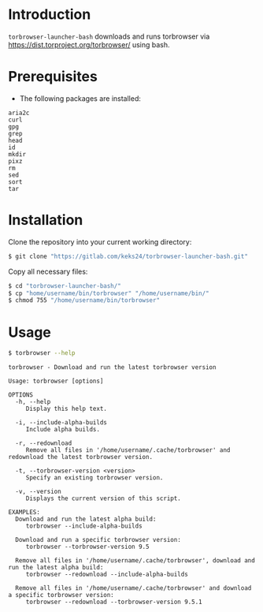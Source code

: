 # Introduction
`torbrowser-launcher-bash` downloads and runs torbrowser via https://dist.torproject.org/torbrowser/ using bash.

# Prerequisites
* The following packages are installed:
```no-highlight
aria2c
curl
gpg
grep
head
id
mkdir
pixz
rm
sed
sort
tar
```

# Installation
Clone the repository into your current working directory:
```bash
$ git clone "https://gitlab.com/keks24/torbrowser-launcher-bash.git"
```

Copy all necessary files:
```bash
$ cd "torbrowser-launcher-bash/"
$ cp "home/username/bin/torbrowser" "/home/username/bin/"
$ chmod 755 "/home/username/bin/torbrowser"
```

# Usage
```bash
$ torbrowser --help
```
```no-highlight
torbrowser - Download and run the latest torbrowser version

Usage: torbrowser [options]

OPTIONS
  -h, --help
     Display this help text.

  -i, --include-alpha-builds
     Include alpha builds.

  -r, --redownload
     Remove all files in '/home/username/.cache/torbrowser' and redownload the latest torbrowser version.

  -t, --torbrowser-version <version>
     Specify an existing torbrowser version.

  -v, --version
     Displays the current version of this script.

EXAMPLES:
  Download and run the latest alpha build:
     torbrowser --include-alpha-builds

  Download and run a specific torbrowser version:
     torbrowser --torbrowser-version 9.5

  Remove all files in '/home/username/.cache/torbrowser', download and run the latest alpha build:
     torbrowser --redownload --include-alpha-builds

  Remove all files in '/home/username/.cache/torbrowser' and download a specific torbrowser version:
     torbrowser --redownload --torbrowser-version 9.5.1
```
